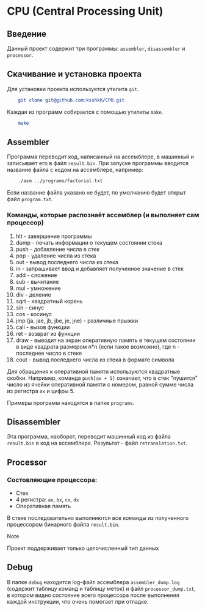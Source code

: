 # CPU (Central Processing Unit)

## Введение

Данный проект содержит три программы: ```assembler```, ```disassembler``` и ```processor```.

## Скачивание и установка проекта

Для установки проекта используется утилита `git`.

```CMake
    git clone git@github.com:ksshkh/CPU.git
```
Каждая из программ собирается с помощью утилиты `make`.

```CMake
    make
```

## Assembler

Программа переводит код, написанный на ассемблере, в машинный и записывает его в файл ```result.bin```.
При запуске программы вводится название файла с кодом на ассемблере, например:

```Bash
    ./asm ../programs/factorial.txt
```

Если название файла указано не будет, по умолчанию будет открыт файл ```program.txt```.

### Команды, которые распознаёт ассемблер (и выполняет сам процессор)

1. hlt    - завершение программы
2. dump   - печать информации о текущем состоянии стека
3. push   - добавление числа в стек
4. pop    - удаление числа из стека
5. out    - вывод последнего числа из стека
6. in     - запрашивает ввод и добавляет полученное значение в стек
7. add    - сложение
8. sub    - вычитание
9. mul    - умножение
10. div   - деление
11. sqrt  - квадратный корень
12. sin   - синус
13. cos   - косинус
14. jmp (ja, jae, jb, jbe, je, jne) - различные прыжки
15. call  - вызов функции
16. ret   - возврат из функции
17. draw  - выводит на экран оперативную память в текущем состоянии в виде квадрата размером n*n (если такое возможно),
где n - последнее число в стеке
18. cout  - вывод последнего числа из стека в формате символа

Для обращения к оперативной памяти используются квадратные скобки.
Например, команда ```push[ax + 5]``` означает, что в стек "пушится" число из ячейки оперативной
памяти с номером, равной сумме числа из регистра ```ax``` и цифры 5.

Примеры программ находятся в папке ```programs```.

## Disassembler

Эта программа, наоборот, переводит машинный код из файла ```result.bin``` в код на ассемблере.
Результат - файл ```retranslation.txt```.

## Processor

### Состовляющие процессора:

* Стек
* 4 регистра: ```ax```, ```bx```, ```cx```, ```dx```
* Оперативная память

В стеке последовательно выполняются все команды из полученного процессором бинарного файла ```result.bin```.

> [!NOTE]
>
> Проект поддерживает только целочисленный тип данных

## Debug

В папке ```debug``` находится log-файл ассемблера ```assembler_dump.log``` (содержит таблицу команд и таблицу меток) и
файл ```processor_dump.txt```, в котором видно состояние всего процессора после выполнения каждой инструкции,
что очень помогает при отладке.

